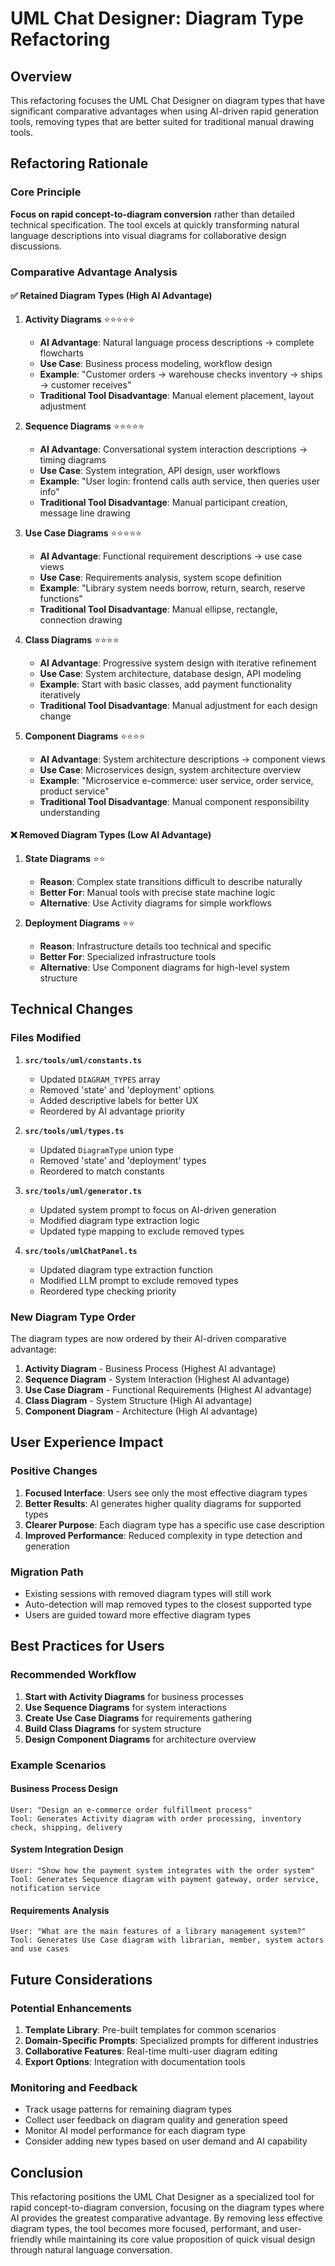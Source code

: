 # UML Chat Designer: Diagram Type Refactoring

## Overview

This refactoring focuses the UML Chat Designer on diagram types that have significant comparative advantages when using AI-driven rapid generation tools, removing types that are better suited for traditional manual drawing tools.

## Refactoring Rationale

### Core Principle
**Focus on rapid concept-to-diagram conversion** rather than detailed technical specification. The tool excels at quickly transforming natural language descriptions into visual diagrams for collaborative design discussions.

### Comparative Advantage Analysis

#### ✅ **Retained Diagram Types** (High AI Advantage)

1. **Activity Diagrams** ⭐⭐⭐⭐⭐
   - **AI Advantage**: Natural language process descriptions → complete flowcharts
   - **Use Case**: Business process modeling, workflow design
   - **Example**: "Customer orders → warehouse checks inventory → ships → customer receives"
   - **Traditional Tool Disadvantage**: Manual element placement, layout adjustment

2. **Sequence Diagrams** ⭐⭐⭐⭐⭐
   - **AI Advantage**: Conversational system interaction descriptions → timing diagrams
   - **Use Case**: System integration, API design, user workflows
   - **Example**: "User login: frontend calls auth service, then queries user info"
   - **Traditional Tool Disadvantage**: Manual participant creation, message line drawing

3. **Use Case Diagrams** ⭐⭐⭐⭐⭐
   - **AI Advantage**: Functional requirement descriptions → use case views
   - **Use Case**: Requirements analysis, system scope definition
   - **Example**: "Library system needs borrow, return, search, reserve functions"
   - **Traditional Tool Disadvantage**: Manual ellipse, rectangle, connection drawing

4. **Class Diagrams** ⭐⭐⭐⭐
   - **AI Advantage**: Progressive system design with iterative refinement
   - **Use Case**: System architecture, database design, API modeling
   - **Example**: Start with basic classes, add payment functionality iteratively
   - **Traditional Tool Disadvantage**: Manual adjustment for each design change

5. **Component Diagrams** ⭐⭐⭐⭐
   - **AI Advantage**: System architecture descriptions → component views
   - **Use Case**: Microservices design, system architecture overview
   - **Example**: "Microservice e-commerce: user service, order service, product service"
   - **Traditional Tool Disadvantage**: Manual component responsibility understanding

#### ❌ **Removed Diagram Types** (Low AI Advantage)

1. **State Diagrams** ⭐⭐
   - **Reason**: Complex state transitions difficult to describe naturally
   - **Better For**: Manual tools with precise state machine logic
   - **Alternative**: Use Activity diagrams for simple workflows

2. **Deployment Diagrams** ⭐⭐
   - **Reason**: Infrastructure details too technical and specific
   - **Better For**: Specialized infrastructure tools
   - **Alternative**: Use Component diagrams for high-level system structure

## Technical Changes

### Files Modified

1. **`src/tools/uml/constants.ts`**
   - Updated `DIAGRAM_TYPES` array
   - Removed 'state' and 'deployment' options
   - Added descriptive labels for better UX
   - Reordered by AI advantage priority

2. **`src/tools/uml/types.ts`**
   - Updated `DiagramType` union type
   - Removed 'state' and 'deployment' types
   - Reordered to match constants

3. **`src/tools/uml/generator.ts`**
   - Updated system prompt to focus on AI-driven generation
   - Modified diagram type extraction logic
   - Updated type mapping to exclude removed types

4. **`src/tools/umlChatPanel.ts`**
   - Updated diagram type extraction function
   - Modified LLM prompt to exclude removed types
   - Reordered type checking priority

### New Diagram Type Order

The diagram types are now ordered by their AI-driven comparative advantage:

1. **Activity Diagram** - Business Process (Highest AI advantage)
2. **Sequence Diagram** - System Interaction (Highest AI advantage)
3. **Use Case Diagram** - Functional Requirements (Highest AI advantage)
4. **Class Diagram** - System Structure (High AI advantage)
5. **Component Diagram** - Architecture (High AI advantage)

## User Experience Impact

### Positive Changes

1. **Focused Interface**: Users see only the most effective diagram types
2. **Better Results**: AI generates higher quality diagrams for supported types
3. **Clearer Purpose**: Each diagram type has a specific use case description
4. **Improved Performance**: Reduced complexity in type detection and generation

### Migration Path

- Existing sessions with removed diagram types will still work
- Auto-detection will map removed types to the closest supported type
- Users are guided toward more effective diagram types

## Best Practices for Users

### Recommended Workflow

1. **Start with Activity Diagrams** for business processes
2. **Use Sequence Diagrams** for system interactions
3. **Create Use Case Diagrams** for requirements gathering
4. **Build Class Diagrams** for system structure
5. **Design Component Diagrams** for architecture overview

### Example Scenarios

#### Business Process Design
```
User: "Design an e-commerce order fulfillment process"
Tool: Generates Activity diagram with order processing, inventory check, shipping, delivery
```

#### System Integration Design
```
User: "Show how the payment system integrates with the order system"
Tool: Generates Sequence diagram with payment gateway, order service, notification service
```

#### Requirements Analysis
```
User: "What are the main features of a library management system?"
Tool: Generates Use Case diagram with librarian, member, system actors and use cases
```

## Future Considerations

### Potential Enhancements

1. **Template Library**: Pre-built templates for common scenarios
2. **Domain-Specific Prompts**: Specialized prompts for different industries
3. **Collaborative Features**: Real-time multi-user diagram editing
4. **Export Options**: Integration with documentation tools

### Monitoring and Feedback

- Track usage patterns for remaining diagram types
- Collect user feedback on diagram quality and generation speed
- Monitor AI model performance for each diagram type
- Consider adding new types based on user demand and AI capability

## Conclusion

This refactoring positions the UML Chat Designer as a specialized tool for rapid concept-to-diagram conversion, focusing on the diagram types where AI provides the greatest comparative advantage. By removing less effective diagram types, the tool becomes more focused, performant, and user-friendly while maintaining its core value proposition of quick visual design through natural language conversation. 
